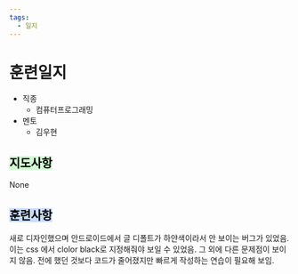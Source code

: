```yaml
---
tags:
  - 일지
---
```

# 훈련일지

- 직종
	- 컴퓨터프로그래밍
- 멘토
	- 김우현
## <mark style="background: #BBFABBA6;">지도사항</mark>

None

## <mark style="background: #ADCCFFA6;">훈련사항</mark>

새로 디자인했으며 안드로이드에서 글 디폴트가 하얀색이라서 안 보이는 버그가 있었음. 이는 css 에서 clolor black로 지정해줘야 보일 수 있었음. 그 외에 다른 문제점이 보이지 않음. 전에 했던 것보다 코드가 줄어졌지만 빠르게 작성하는 연습이 필요해 보임.